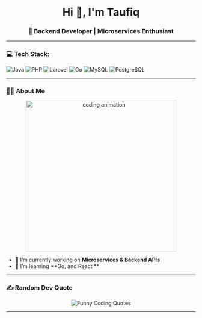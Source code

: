 <h1 align="center">Hi 👋, I'm Taufiq</h1>
<h3 align="center">🚀 Backend Developer | Microservices Enthusiast</h3>

---

### 💻 Tech Stack:
![Java](https://img.shields.io/badge/java-%23ED8B00.svg?style=for-the-badge&logo=openjdk&logoColor=white) 
![PHP](https://img.shields.io/badge/php-%23777BB4.svg?style=for-the-badge&logo=php&logoColor=white) 
![Laravel](https://img.shields.io/badge/laravel-%23FF2D20.svg?style=for-the-badge&logo=laravel&logoColor=white)
![Go](https://img.shields.io/badge/Go-%2300ADD8.svg?style=for-the-badge&logo=go&logoColor=white)
![MySQL](https://img.shields.io/badge/mysql-%2300000f.svg?style=for-the-badge&logo=mysql&logoColor=white)
![PostgreSQL](https://img.shields.io/badge/postgresql-%23336791.svg?style=for-the-badge&logo=postgresql&logoColor=white)

---

### 👨‍💻 About Me
<p align="center">
  <img src="https://raw.githubusercontent.com/abhisheknaiidu/abhisheknaiidu/master/code.gif" width="400" alt="coding animation"/>
</p>

- 🔭 I’m currently working on **Microservices & Backend APIs**
- 🌱 I’m learning **Go, and React **

---

### ✍️ Random Dev Quote
<p align="center">
  <img src="https://readme-typing-svg.herokuapp.com?font=Fira+Code&size=22&pause=1000&color=00FFEA&center=true&vCenter=true&width=900&lines=🔥+If+the+code+doesn’t+work,+just+comment+it.;😂+A+bug+is+not+a+bug,+it’s+a+feature.;💻+There’s+no+place+like+127.0.0.1.;⚡+Programming:+10%25+coding,+90%25+debugging.;🚀+Code+never+lies,+comments+sometimes+do." alt="Funny Coding Quotes" />
</p>


---

<!-- Proudly created with GPRM ( https://gprm.itsvg.in ) -->
